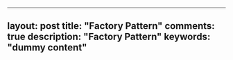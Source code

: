 
---
layout: post
title: "Factory Pattern"
comments: true
description: "Factory Pattern"
keywords: "dummy content"
---
